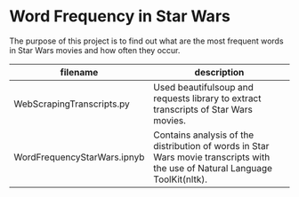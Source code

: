 # Word Frequency in Star Wars

The purpose of this project is to find out what are the most frequent words in Star Wars movies and how often they occur.

filename | description
------------ | -------------
WebScrapingTranscripts.py | Used beautifulsoup and requests library to extract transcripts of Star Wars movies. 
WordFrequencyStarWars.ipnyb | Contains analysis of the distribution of words in Star Wars movie transcripts with the use of Natural Language ToolKit(nltk).
